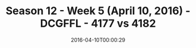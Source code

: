 ---
title: Season 12 - Week 5 (April 10, 2016) - DCGFFL - 4177 vs 4182
teams_score:
- team: 4177
  score: 18
- team: 4182
  score: 39
mvp: OJ (Royal); BB (Red)
game-ball: 'Scott W. (Royal); Jack B. (Red) '
season: 12
week: 5
date: '2016-04-10T00:00:29'
pageid: season-12-week-5-april-10-2016-4177-vs-4182
---